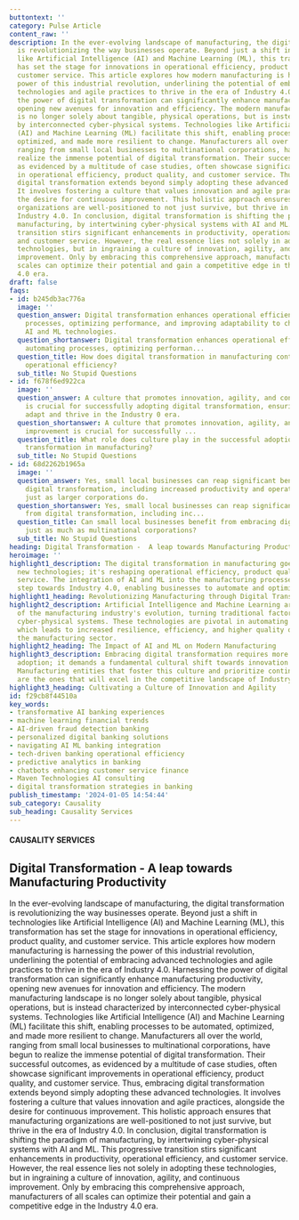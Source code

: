 ```yaml
---
buttontext: ''
category: Pulse Article
content_raw: ''
description: In the ever-evolving landscape of manufacturing, the digital transformation
  is revolutionizing the way businesses operate. Beyond just a shift in technologies
  like Artificial Intelligence (AI) and Machine Learning (ML), this transformation
  has set the stage for innovations in operational efficiency, product quality, and
  customer service. This article explores how modern manufacturing is harnessing the
  power of this industrial revolution, underlining the potential of embracing advanced
  technologies and agile practices to thrive in the era of Industry 4.0. Harnessing
  the power of digital transformation can significantly enhance manufacturing productivity,
  opening new avenues for innovation and efficiency. The modern manufacturing landscape
  is no longer solely about tangible, physical operations, but is instead characterized
  by interconnected cyber-physical systems. Technologies like Artificial Intelligence
  (AI) and Machine Learning (ML) facilitate this shift, enabling processes to be automated,
  optimized, and made more resilient to change. Manufacturers all over the world,
  ranging from small local businesses to multinational corporations, have begun to
  realize the immense potential of digital transformation. Their successful outcomes,
  as evidenced by a multitude of case studies, often showcase significant improvements
  in operational efficiency, product quality, and customer service. Thus, embracing
  digital transformation extends beyond simply adopting these advanced technologies.
  It involves fostering a culture that values innovation and agile practices, alongside
  the desire for continuous improvement. This holistic approach ensures that manufacturing
  organizations are well-positioned to not just survive, but thrive in the era of
  Industry 4.0. In conclusion, digital transformation is shifting the paradigm of
  manufacturing, by intertwining cyber-physical systems with AI and ML. This progressive
  transition stirs significant enhancements in productivity, operational efficiency,
  and customer service. However, the real essence lies not solely in adopting these
  technologies, but in ingraining a culture of innovation, agility, and continuous
  improvement. Only by embracing this comprehensive approach, manufacturers of all
  scales can optimize their potential and gain a competitive edge in the Industry
  4.0 era.
draft: false
faqs:
- id: b245db3ac776a
  image: ''
  question_answer: Digital transformation enhances operational efficiency by automating
    processes, optimizing performance, and improving adaptability to changes using
    AI and ML technologies.
  question_shortanswer: Digital transformation enhances operational efficiency by
    automating processes, optimizing performan...
  question_title: How does digital transformation in manufacturing contribute to increased
    operational efficiency?
  sub_title: No Stupid Questions
- id: f678f6ed922ca
  image: ''
  question_answer: A culture that promotes innovation, agility, and continuous improvement
    is crucial for successfully adopting digital transformation, ensuring organizations
    adapt and thrive in the Industry 0 era.
  question_shortanswer: A culture that promotes innovation, agility, and continuous
    improvement is crucial for successfully ...
  question_title: What role does culture play in the successful adoption of digital
    transformation in manufacturing?
  sub_title: No Stupid Questions
- id: 68d2262b1965a
  image: ''
  question_answer: Yes, small local businesses can reap significant benefits from
    digital transformation, including increased productivity and operational efficiency,
    just as larger corporations do.
  question_shortanswer: Yes, small local businesses can reap significant benefits
    from digital transformation, including inc...
  question_title: Can small local businesses benefit from embracing digital transformation
    just as much as multinational corporations?
  sub_title: No Stupid Questions
heading: Digital Transformation -  A leap towards Manufacturing Productivity
heroimage: ''
highlight1_description: The digital transformation in manufacturing goes beyond adopting
  new technologies; it's reshaping operational efficiency, product quality, and customer
  service. The integration of AI and ML into the manufacturing processes marks a pivotal
  step towards Industry 4.0, enabling businesses to automate and optimize operations.
highlight1_heading: Revolutionizing Manufacturing through Digital Transformation
highlight2_description: Artificial Intelligence and Machine Learning are at the forefront
  of the manufacturing industry's evolution, turning traditional factories into smart
  cyber-physical systems. These technologies are pivotal in automating complex processes,
  which leads to increased resilience, efficiency, and higher quality outcomes in
  the manufacturing sector.
highlight2_heading: The Impact of AI and ML on Modern Manufacturing
highlight3_description: Embracing digital transformation requires more than just technological
  adoption; it demands a fundamental cultural shift towards innovation and agility.
  Manufacturing entities that foster this culture and prioritize continuous improvement
  are the ones that will excel in the competitive landscape of Industry 4.0.
highlight3_heading: Cultivating a Culture of Innovation and Agility
id: f29cb8f44510a
key_words:
- transformative AI banking experiences
- machine learning financial trends
- AI-driven fraud detection banking
- personalized digital banking solutions
- navigating AI ML banking integration
- tech-driven banking operational efficiency
- predictive analytics in banking
- chatbots enhancing customer service finance
- Maven Technologies AI consulting
- digital transformation strategies in banking
publish_timestamp: '2024-01-05 14:54:44'
sub_category: Causality
sub_heading: Causality Services
---
```


#### CAUSALITY SERVICES
## Digital Transformation -  A leap towards Manufacturing Productivity
In the ever-evolving landscape of manufacturing, the digital transformation is revolutionizing the way businesses operate. Beyond just a shift in technologies like Artificial Intelligence (AI) and Machine Learning (ML), this transformation has set the stage for innovations in operational efficiency, product quality, and customer service. This article explores how modern manufacturing is harnessing the power of this industrial revolution, underlining the potential of embracing advanced technologies and agile practices to thrive in the era of Industry 4.0. Harnessing the power of digital transformation can significantly enhance manufacturing productivity, opening new avenues for innovation and efficiency. The modern manufacturing landscape is no longer solely about tangible, physical operations, but is instead characterized by interconnected cyber-physical systems. Technologies like Artificial Intelligence (AI) and Machine Learning (ML) facilitate this shift, enabling processes to be automated, optimized, and made more resilient to change. Manufacturers all over the world, ranging from small local businesses to multinational corporations, have begun to realize the immense potential of digital transformation. Their successful outcomes, as evidenced by a multitude of case studies, often showcase significant improvements in operational efficiency, product quality, and customer service. Thus, embracing digital transformation extends beyond simply adopting these advanced technologies. It involves fostering a culture that values innovation and agile practices, alongside the desire for continuous improvement. This holistic approach ensures that manufacturing organizations are well-positioned to not just survive, but thrive in the era of Industry 4.0. In conclusion, digital transformation is shifting the paradigm of manufacturing, by intertwining cyber-physical systems with AI and ML. This progressive transition stirs significant enhancements in productivity, operational efficiency, and customer service. However, the real essence lies not solely in adopting these technologies, but in ingraining a culture of innovation, agility, and continuous improvement. Only by embracing this comprehensive approach, manufacturers of all scales can optimize their potential and gain a competitive edge in the Industry 4.0 era.